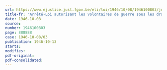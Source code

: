 ```yaml
---
url: https://www.ejustice.just.fgov.be/eli/loi/1946/10/08/1946100803/justel
title-fr: "Arrêté-Loi autorisant les volontaires de guerre sous les drapeaux à exercer leur droit de vote aux élections communales"
date: 1946-10-08
source:
number: 1946100803
page: 888888
case: 1946-10-08/03
publication: 1946-10-13
starts:
modifies:
pdf-original:
pdf-consolidated:
---
```



